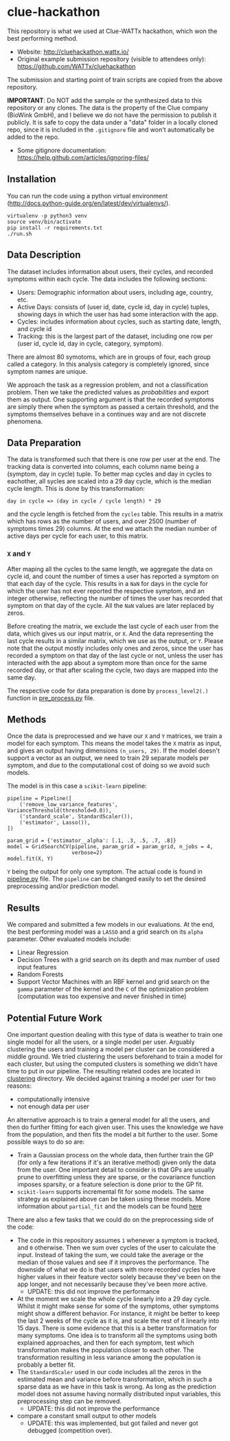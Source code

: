 # clue-hackathon
This repository is what we used at Clue-WATTx hackathon, which won the best performing method.

- Website: http://cluehackathon.wattx.io/
- Original example submission repository (visible to attendees only): https://github.com/WATTx/cluehackathon

The submission and starting point of train scripts are copied from the above repository.

__IMPORTANT__: Do NOT add the sample or the synthesized data to this repository or any clones.
The data is the property of the Clue company (BioWink GmbH), and I believe we do not have
the permission to publish it publicly. It is safe to copy the data under a "data" folder in a locally cloned repo,
since it is included in the `.gitignore` file and won't automatically be added to the repo.
- Some gitignore documentation: https://help.github.com/articles/ignoring-files/ 

## Installation
You can run the code using a python virtual environment (http://docs.python-guide.org/en/latest/dev/virtualenvs/).


    virtualenv -p python3 venv
    source venv/bin/activate
    pip install -r requirements.txt
    ./run.sh


## Data Description
The dataset includes information about users, their cycles, and recorded symptoms within each cycle.
The data includes the following sections:
 - Users: Demographic information about users, including age, country, etc.
 - Active Days: consists of (user id, date, cycle id, day in cycle) tuples, showing days in which the user has had some interaction with the app.
 - Cycles: includes information about cycles, such as starting date, length, and cycle id
 - Tracking: this is the largest part of the dataset, including one row per (user id, cycle id, day in cycle, category, symptom).

There are almost 80 symotoms, which are in groups of four, each group called a category. In this analysis category is completely ignored, since symptom names are unique.

We approach the task as a regression problem, and not a classification problem. Then we take the predicted values as _probabilities_ and export them as output. One supporting argument is that the recorded symptoms are simply there when the symptom as passed a certain threshold, and the symptoms themselves behave in a continues way and are not discrete phenomena.

## Data Preparation
The data is transformed such that there is one row per user at the end. The tracking data is converted into columns, each column name being a (symptom, day in cycle) tuple. To better map cycles and day in cycles to eachother, all sycles are scaled into a 29 day cycle, which is the median cycle length. This is done by this transformation:

    day in cycle => (day in cycle / cycle length) * 29

and the cycle length is fetched from the `cycles` table. This results in a matrix which has rows as the number of users, and over 2500 (number of symptoms times 29) columns. At the end we attach the median number of active days per cycle for each user, to this matrix.

### `X` and `Y`
After maping all the cycles to the same length, we aggregate the data on cycle id, and count the number of times a user has reported a symptom on that each day of the cycle. This results in a `NaN` for days in the cycle for which the user has not ever reported the respective symptom, and an integer otherwise, reflecting the number of times the user has recorded that symptom on that day of the cycle. All the `NaN` values are later replaced by zeros.

Before creating the matrix, we exclude the last cycle of each user from the data, which gives us our input matrix, or `X`. And the data representing the last cycle results in a similar matrix, which we use as the output, or `Y`. Please note that the output mostly includes only ones and zeros, since the user has recorded a symptom on that day of the last cycle or not, unless the user has interacted with the app about a symptom more than once for the same recorded day, or that after scaling the cycle, two days are mapped into the same day.

The respective code for data preparation is done by `process_level2(.)` function in [pre_process.py](src/pre_process.py) file.

## Methods
Once the data is preprocessed and we have our `X` and `Y` matrices, we train a model for each symptom. This means the model takes the `X` matrix as input, and gives an output having dimensions `(n_users, 29)`.
If the model doesn't support a vector as an output, we need to train 29 separate models per symptom, and due to the computational cost of doing so we avoid such models.

The model is in this case a `scikit-learn` pipeline:

    pipeline = Pipeline([
        ('remove_low_variance_features', VarianceThreshold(threshold=0.0)),
        ('standard_scale', StandardScaler()),
        ('estimator', Lasso()),
    ])

    param_grid = {'estimator__alpha': [.1, .3, .5, .7, .8]}
    model = GridSearchCV(pipeline, param_grid = param_grid, n_jobs = 4,
                         verbose=2)
    model.fit(X, Y)

`Y` being the output for only one symptom. The actual code is found in [pipeline.py](src/pipeline.py) file. The `pipeline` can be changed easily to set the desired preprocessing and/or prediction model.

## Results
We compared and submitted a few models in our evaluations. At the end, the best performing model was a `LASSO` and a grid search on its `alpha` parameter. Other evaluated models include:
 - Linear Regression
 - Decision Trees with a grid search on its depth and max number of used input features
 - Random Forests
 - Support Vector Machines with an RBF kernel and grid search on the `gamma` parameter of the kernel and the `C` of the optimization problem (computation was too expensive and never finished in time)

## Potential Future Work
One important question dealing with this type of data is weather to train one single model for all the users, or a single model per user. Arguably clustering the users and training a model per cluster can be considered a middle ground. We tried clustering the users beforehand to train a model for each cluster, but using the computed clusters is something we didn't have time to put in our pipeline. The resulting related codes are located in [clustering](clustering/) directory. We decided against training a model per user for two reasons:
- computationally intensive
- not enough data per user

An alternative approach is to train a general model for all the users, and then do further fitting for each given user. This uses the knowledge we have from the population, and then fits the model a bit further to the user. Some possible ways to do so are:
- Train a Gaussian process on the whole data, then further train the GP (for only a few iterations if it's an iterative method) given only the data from the user. One important detail to consider is that GPs are usually prune to overfitting unless they are sparse, or the covariance function imposes sparsity, or a feature selection is done prior to the GP fit.
- `scikit-learn` supports incremental fit for some models. The same strategy as explained above can be taken using these models. More information about `partial_fit` and the models can be found [here](http://scikit-learn.org/stable/modules/scaling_strategies.html)

There are also a few tasks that we could do on the preprocessing side of the code:
- The code in this repository assumes `1` whenever a symptom is tracked, and `0` otherwise. Then we sum over cycles of the user to calculate the input. Instead of taking the sum, we could take the average or the median of those values and see if it improves the performance. The downside of what we do is that users with more recorded cycles have higher values in their feature vector solely because they've been on the app longer, and not necessarily because they've been more active.
  - UPDATE: this did not improve the performance
- At the moment we scale the whole cycle linearly into a 29 day cycle. Whilst it might make sense for some of the symptoms, other symptoms might show a different behavior. For instance, it might be better to keep the last 2 weeks of the cycle as it is, and scale the rest of it linearly into 15 days. There is some evidence that this is a better transformation for many symptoms. One idea is to transform all the symptoms using both explained approaches, and then for each symptom, test which transformation makes the population closer to each other. The transformation resulting in less variance among the population is probably a better fit.
- The `StandardScaler` used in our code includes all the zeros in the estimated mean and variance before transformation, which in such a sparse data as we have in this task is wrong. As long as the prediction model does not assume having normally distributed input variables, this preprocessing step can be removed.
  - UPDATE: this did not improve the performance
- compare a constant small output to other models
  - UPDATE: this was implemented, but got failed and never got debugged (competition over).

